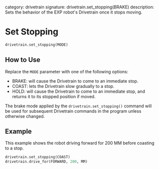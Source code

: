 category: drivetrain
signature: drivetrain.set_stopping(BRAKE)
description: Sets the behavior of the EXP robot's Drivetrain once it stops moving.  

# Set Stopping

```python
drivetrain.set_stopping(MODE)
```

## How to Use

Replace the `MODE` parameter with one of the following options:

* BRAKE: will cause the Drivetrain to come to an immediate stop.
* COAST: lets the Drivetrain slow gradually to a stop.
* HOLD: will cause the Drivetrain to come to an immediate stop, and returns it to its stopped position if moved. 

The brake mode applied by the `drivetrain.set_stopping()` command will be used for subsequent Drivetrain commands in the program unless otherwise changed.

## Example

This example shows the robot driving forward for 200 MM before coasting to a stop.

```python
drivetrain.set_stopping(COAST)
drivetrain.drive_for(FORWARD, 200, MM)
```
<advanced>
</advanced>
